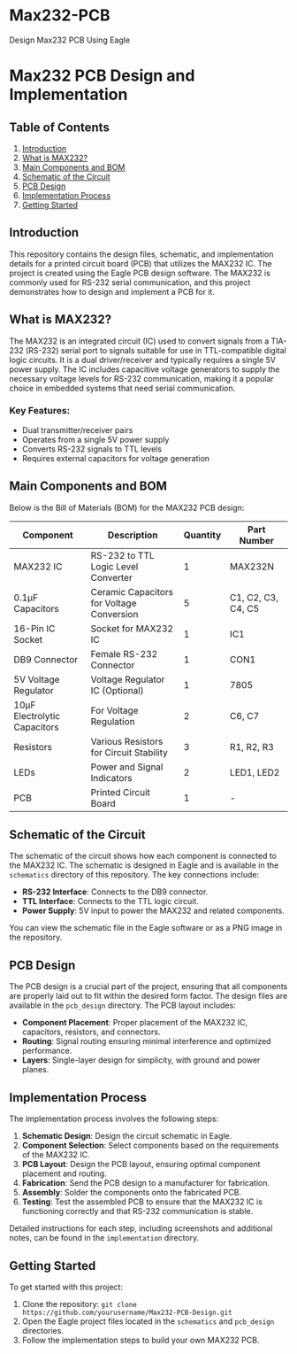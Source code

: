 # Max232-PCB
Design Max232 PCB Using Eagle
# Max232 PCB Design and Implementation

## Table of Contents
1. [Introduction](#introduction)
2. [What is MAX232?](#what-is-max232)
3. [Main Components and BOM](#main-components-and-bom)
4. [Schematic of the Circuit](#schematic-of-the-circuit)
5. [PCB Design](#pcb-design)
6. [Implementation Process](#implementation-process)
7. [Getting Started](#getting-started)

## Introduction
This repository contains the design files, schematic, and implementation details for a printed circuit board (PCB) that utilizes the MAX232 IC. The project is created using the Eagle PCB design software. The MAX232 is commonly used for RS-232 serial communication, and this project demonstrates how to design and implement a PCB for it.

## What is MAX232?
The MAX232 is an integrated circuit (IC) used to convert signals from a TIA-232 (RS-232) serial port to signals suitable for use in TTL-compatible digital logic circuits. It is a dual driver/receiver and typically requires a single 5V power supply. The IC includes capacitive voltage generators to supply the necessary voltage levels for RS-232 communication, making it a popular choice in embedded systems that need serial communication.

### Key Features:
- Dual transmitter/receiver pairs
- Operates from a single 5V power supply
- Converts RS-232 signals to TTL levels
- Requires external capacitors for voltage generation

## Main Components and BOM
Below is the Bill of Materials (BOM) for the MAX232 PCB design:

| **Component**        | **Description**                          | **Quantity** | **Part Number**  |
|----------------------|------------------------------------------|--------------|------------------|
| MAX232 IC            | RS-232 to TTL Logic Level Converter      | 1            | MAX232N          |
| 0.1µF Capacitors     | Ceramic Capacitors for Voltage Conversion | 5            | C1, C2, C3, C4, C5 |
| 16-Pin IC Socket     | Socket for MAX232 IC                     | 1            | IC1              |
| DB9 Connector        | Female RS-232 Connector                  | 1            | CON1             |
| 5V Voltage Regulator | Voltage Regulator IC (Optional)          | 1            | 7805             |
| 10µF Electrolytic Capacitors | For Voltage Regulation            | 2            | C6, C7           |
| Resistors            | Various Resistors for Circuit Stability  | 3            | R1, R2, R3       |
| LEDs                 | Power and Signal Indicators              | 2            | LED1, LED2       |
| PCB                  | Printed Circuit Board                    | 1            | -                |

## Schematic of the Circuit
The schematic of the circuit shows how each component is connected to the MAX232 IC. The schematic is designed in Eagle and is available in the `schematics` directory of this repository. The key connections include:

- **RS-232 Interface**: Connects to the DB9 connector.
- **TTL Interface**: Connects to the TTL logic circuit.
- **Power Supply**: 5V input to power the MAX232 and related components.
  
You can view the schematic file in the Eagle software or as a PNG image in the repository.

## PCB Design
The PCB design is a crucial part of the project, ensuring that all components are properly laid out to fit within the desired form factor. The design files are available in the `pcb_design` directory. The PCB layout includes:

- **Component Placement**: Proper placement of the MAX232 IC, capacitors, resistors, and connectors.
- **Routing**: Signal routing ensuring minimal interference and optimized performance.
- **Layers**: Single-layer design for simplicity, with ground and power planes.

## Implementation Process
The implementation process involves the following steps:

1. **Schematic Design**: Design the circuit schematic in Eagle.
2. **Component Selection**: Select components based on the requirements of the MAX232 IC.
3. **PCB Layout**: Design the PCB layout, ensuring optimal component placement and routing.
4. **Fabrication**: Send the PCB design to a manufacturer for fabrication.
5. **Assembly**: Solder the components onto the fabricated PCB.
6. **Testing**: Test the assembled PCB to ensure that the MAX232 IC is functioning correctly and that RS-232 communication is stable.

Detailed instructions for each step, including screenshots and additional notes, can be found in the `implementation` directory.

## Getting Started
To get started with this project:

1. Clone the repository: `git clone https://github.com/yourusername/Max232-PCB-Design.git`
2. Open the Eagle project files located in the `schematics` and `pcb_design` directories.
3. Follow the implementation steps to build your own MAX232 PCB.


